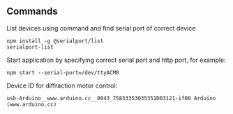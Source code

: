## Commands
List devices using command and find serial port of correct device
```
npm install -g @serialport/list
serialport-list
```

Start application by specifying correct serial port and http port, for example:
```
npm start --serial-port=/dev/ttyACM0
```

Device ID for diffraction motor control:
```
usb-Arduino__www.arduino.cc__0043_75833353035351D03121-if00	Arduino (www.arduino.cc)
```
